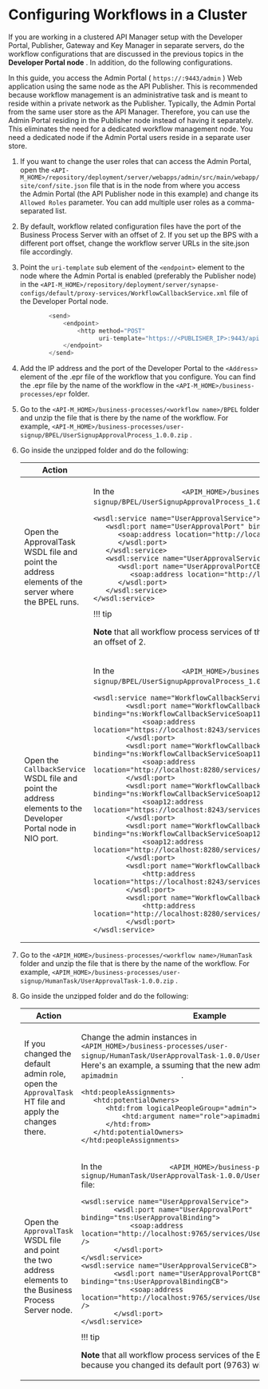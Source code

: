 # Configuring Workflows in a Cluster

If you are working in a clustered API Manager setup with the Developer Portal, Publisher, Gateway and Key Manager in separate servers, do the workflow configurations that are discussed in the previous topics in the **Developer Portal node** . In addition, do the following configurations.

In this guide, you access the Admin Portal ( `https://:9443/admin` ) Web application using the same node as the API Publisher. This is recommended because workflow management is an administrative task and is meant to reside within a private network as the Publisher. Typically, the Admin Portal from the same user store as the API Manager. Therefore, you can use the Admin Portal residing in the Publisher node instead of having it separately. This eliminates the need for a dedicated workflow management node. You need a dedicated node if the Admin Portal users reside in a separate user store.

1.  If you want to change the user roles that can access the Admin Portal, open the `<API-M_HOME>/repository/deployment/server/webapps/admin/src/main/webapp/site/conf/site.json` file that is in the node from where you access the Admin Portal (the API Publisher node in this example) and change its `Allowed Roles` parameter. You can add multiple user roles as a comma-separated list.

2.  By default, workflow related configuration files have the port of the Business Process Server with an offset of 2. If you set up the BPS with a different port offset, change the workflow server URLs in the site.json file accordingly.
3.  Point the `uri-template` sub element of the `<endpoint>` element to the node where the Admin Portal is enabled (preferably the Publisher node) in the `<API-M_HOME>/repository/deployment/server/synapse-configs/default/proxy-services/WorkflowCallbackService.xml` file of the Developer Portal node.

    ``` java
            <send>
                <endpoint>
                    <http method="POST"
                          uri-template="https://<PUBLISHER_IP>:9443/api/am/admin/v5/workflows/update-workflow-status?workflowReferenceId={uri.var.workflowRef}"/>
                </endpoint>
            </send>
    ```

4.  Add the IP address and the port of the Developer Portal to the `<Address>` element of the .epr file of the workflow that you configure. You can find the .epr file by the name of the workflow in the `<API-M_HOME>/business-processes/epr` folder.

5.  Go to the `<API-M_HOME>/business-processes/<workflow name>/BPEL` folder and unzip the file that is there by the name of the workflow. For example, `<API-M_HOME>/business-processes/user-signup/BPEL/UserSignupApprovalProcess_1.0.0.zip` .

6.  Go inside the unzipped folder and do the following:

    <table>
    <colgroup>
    <col width="50%" />
    <col width="50%" />
    </colgroup>
    <thead>
    <tr class="header">
    <th>Action</th>
    <th>Example</th>
    </tr>
    </thead>
    <tbody>
    <tr class="odd">
    <td>Open the ApprovalTask WSDL file and point the address elements of the server where the BPEL runs.</td>
    <td><p>In the <code>                &lt;APIM_HOME&gt;/business-processes/user-signup/BPEL/UserSignupApprovalProcess_1.0.0/UserApprovalTask.wsdl</code> file:</p>
    <div class="code panel pdl" style="border-width: 1px;">
    <div class="codeContent panelContent pdl">
    <pre class="xml" data-syntaxhighlighter-params="brush: xml; gutter: false; theme: Confluence" data-theme="Confluence" style="brush: xml; gutter: false; theme: Confluence"><code>&lt;wsdl:service name=&quot;UserApprovalService&quot;&gt;
       &lt;wsdl:port name=&quot;UserApprovalPort&quot; binding=&quot;tns:UserApprovalBinding&quot;&gt;
          &lt;soap:address location=&quot;http://localhost:9765/services/UserApprovalService&quot; /&gt;
          &lt;/wsdl:port&gt;
       &lt;/wsdl:service&gt;
       &lt;wsdl:service name=&quot;UserApprovalServiceCB&quot;&gt;
          &lt;wsdl:port name=&quot;UserApprovalPortCB&quot; binding=&quot;tns:UserApprovalBindingCB&quot;&gt;
             &lt;soap:address location=&quot;http://localhost:9765/services/UserApprovalServiceCB&quot; /&gt;
          &lt;/wsdl:port&gt;
       &lt;/wsdl:service&gt;
    &lt;/wsdl:service&gt;</code></pre>
    </div>
    </div>
        !!! tip
        <p><strong>Note</strong> that all workflow process services of the BPS run on port 9765 because you changed its default port (9763) with an offset of 2.</p>
    </td>
    </tr>
    <tr class="even">
    <td>Open the <code>               CallbackService              </code> WSDL file and point the address elements to the Developer Portal node in NIO port.</td>
    <td><p>In the <code>                &lt;APIM_HOME&gt;/business-processes/user-signup/BPEL/UserSignupApprovalProcess_1.0.0/WorkflowCallbackService.wsdl</code> file:</p>
    <div class="code panel pdl" style="border-width: 1px;">
    <div class="codeContent panelContent pdl">
    <pre class="java" data-syntaxhighlighter-params="brush: java; gutter: false; theme: Confluence" data-theme="Confluence" style="brush: java; gutter: false; theme: Confluence"><code>&lt;wsdl:service name=&quot;WorkflowCallbackService&quot;&gt;
            &lt;wsdl:port name=&quot;WorkflowCallbackServiceHttpsSoap11Endpoint&quot; binding=&quot;ns:WorkflowCallbackServiceSoap11Binding&quot;&gt;
                &lt;soap:address location=&quot;https://localhost:8243/services/WorkflowCallbackService.WorkflowCallbackServiceHttpsSoap11Endpoint&quot;/&gt;
            &lt;/wsdl:port&gt;
            &lt;wsdl:port name=&quot;WorkflowCallbackServiceHttpSoap11Endpoint&quot; binding=&quot;ns:WorkflowCallbackServiceSoap11Binding&quot;&gt;
                &lt;soap:address location=&quot;http://localhost:8280/services/WorkflowCallbackService.WorkflowCallbackServiceHttpSoap11Endpoint&quot;/&gt;
            &lt;/wsdl:port&gt;         
            &lt;wsdl:port name=&quot;WorkflowCallbackServiceHttpsSoap12Endpoint&quot; binding=&quot;ns:WorkflowCallbackServiceSoap12Binding&quot;&gt;
                &lt;soap12:address location=&quot;https://localhost:8243/services/WorkflowCallbackService.WorkflowCallbackServiceHttpsSoap12Endpoint&quot;/&gt;
            &lt;/wsdl:port&gt;
            &lt;wsdl:port name=&quot;WorkflowCallbackServiceHttpSoap12Endpoint&quot; binding=&quot;ns:WorkflowCallbackServiceSoap12Binding&quot;&gt;
                &lt;soap12:address location=&quot;http://localhost:8280/services/WorkflowCallbackService.WorkflowCallbackServiceHttpSoap12Endpoint&quot;/&gt;
            &lt;/wsdl:port&gt;
            &lt;wsdl:port name=&quot;WorkflowCallbackServiceHttpsEndpoint&quot; binding=&quot;ns:WorkflowCallbackServiceHttpBinding&quot;&gt;
                &lt;http:address location=&quot;https://localhost:8243/services/WorkflowCallbackService.WorkflowCallbackServiceHttpsEndpoint&quot;/&gt;
            &lt;/wsdl:port&gt;
            &lt;wsdl:port name=&quot;WorkflowCallbackServiceHttpEndpoint&quot; binding=&quot;ns:WorkflowCallbackServiceHttpBinding&quot;&gt;
                &lt;http:address location=&quot;http://localhost:8280/services/WorkflowCallbackService.WorkflowCallbackServiceHttpEndpoint&quot;/&gt;
            &lt;/wsdl:port&gt;
    &lt;/wsdl:service&gt;</code></pre>
    </div>
    </div></td>
    </tr>
    </tbody>
    </table>

7.  Go to the `<APIM_HOME>/business-processes/<workflow name>/HumanTask` folder and unzip the file that is there by the name of the workflow. For example, `<APIM_HOME>/business-processes/user-signup/HumanTask/UserApprovalTask-1.0.0.zip` .

8.  Go inside the unzipped folder and do the following:

    <table>
    <colgroup>
    <col width="50%" />
    <col width="50%" />
    </colgroup>
    <thead>
    <tr class="header">
    <th>Action</th>
    <th>Example</th>
    </tr>
    </thead>
    <tbody>
    <tr class="odd">
    <td>If you changed the default admin role, open the <code>               ApprovalTask              </code> HT file and apply the changes there.</td>
    <td><p>Change the admin instances in <code>                &lt;APIM_HOME&gt;/business-processes/user-signup/HumanTask/UserApprovalTask-1.0.0/UserApprovalTask.ht</code> file. Here's an example, a ssuming that the new admin role is <code>                apimadmin               </code> .</p>
    <div class="code panel pdl" style="border-width: 1px;">
    <div class="codeContent panelContent pdl">
    <pre class="xml" data-syntaxhighlighter-params="brush: xml; gutter: false; theme: Confluence" data-theme="Confluence" style="brush: xml; gutter: false; theme: Confluence"><code>&lt;htd:peopleAssignments&gt;
       &lt;htd:potentialOwners&gt;
          &lt;htd:from logicalPeopleGroup=&quot;admin&quot;&gt;
              &lt;htd:argument name=&quot;role&quot;&gt;apimadmin&lt;/htd:argument&gt;
          &lt;/htd:from&gt;
       &lt;/htd:potentialOwners&gt;            
    &lt;/htd:peopleAssignments&gt;</code></pre>
    </div>
    </div></td>
    </tr>
    <tr class="even">
    <td>Open the <code>               ApprovalTask              </code> WSDL file and point the two address elements to the Business Process Server node.</td>
    <td><p>In the <code>                &lt;APIM_HOME&gt;/business-processes/user-signup/HumanTask/UserApprovalTask-1.0.0/UserApprovalTask.wsdl</code> file:</p>
    <div class="code panel pdl" style="border-width: 1px;">
    <div class="codeContent panelContent pdl">
    <pre class="xml" data-syntaxhighlighter-params="brush: xml; gutter: false; theme: Confluence" data-theme="Confluence" style="brush: xml; gutter: false; theme: Confluence"><code>&lt;wsdl:service name=&quot;UserApprovalService&quot;&gt;
            &lt;wsdl:port name=&quot;UserApprovalPort&quot; binding=&quot;tns:UserApprovalBinding&quot;&gt;
                &lt;soap:address location=&quot;http://localhost:9765/services/UserApprovalService&quot; /&gt;
            &lt;/wsdl:port&gt;
    &lt;/wsdl:service&gt;
    &lt;wsdl:service name=&quot;UserApprovalServiceCB&quot;&gt;
            &lt;wsdl:port name=&quot;UserApprovalPortCB&quot; binding=&quot;tns:UserApprovalBindingCB&quot;&gt;
                &lt;soap:address location=&quot;http://localhost:9765/services/UserApprovalServiceCB&quot; /&gt;
            &lt;/wsdl:port&gt;
    &lt;/wsdl:service&gt; </code></pre>
    </div>
    </div>
        !!! tip
        <p><strong>Note</strong> that all workflow process services of the BPS run on port 9765 because you changed its default port (9763) with an offset of 2.</p>
    </td>
    </tr>
    </tbody>
    </table>


